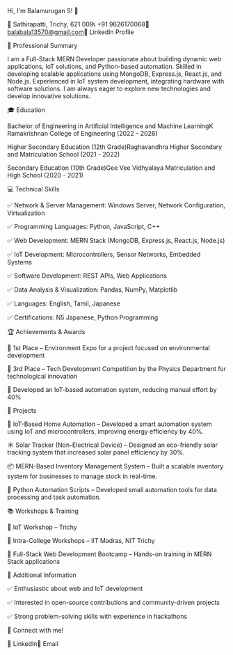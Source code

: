 Hi, I'm Balamurugan S! 👋

📍 Sathirapatti, Trichy, 621 009📞 +91 9626170068📧 balabala13570@gmail.com🔗 LinkedIn Profile

🎯 Professional Summary

I am a Full-Stack MERN Developer passionate about building dynamic web applications, IoT solutions, and Python-based automation. Skilled in developing scalable applications using MongoDB, Express.js, React.js, and Node.js. Experienced in IoT system development, integrating hardware with software solutions. I am always eager to explore new technologies and develop innovative solutions.

🎓 Education

Bachelor of Engineering in Artificial Intelligence and Machine LearningK Ramakrishnan College of Engineering (2022 - 2026)

Higher Secondary Education (12th Grade)Raghavandhra Higher Secondary and Matriculation School (2021 - 2022)

Secondary Education (10th Grade)Gee Vee Vidhyalaya Matriculation and High School (2020 - 2021)

💻 Technical Skills

✅ Network & Server Management: Windows Server, Network Configuration, Virtualization

✅ Programming Languages: Python, JavaScript, C++

✅ Web Development: MERN Stack (MongoDB, Express.js, React.js, Node.js)

✅ IoT Development: Microcontrollers, Sensor Networks, Embedded Systems

✅ Software Development: REST APIs, Web Applications

✅ Data Analysis & Visualization: Pandas, NumPy, Matplotlib

✅ Languages: English, Tamil, Japanese

✅ Certifications: N5 Japanese, Python Programming

🏆 Achievements & Awards

🥇 1st Place – Environment Expo for a project focused on environmental development

🥉 3rd Place – Tech Development Competition by the Physics Department for technological innovation

🚀 Developed an IoT-based automation system, reducing manual effort by 40%

🔧 Projects

🚀 IoT-Based Home Automation – Developed a smart automation system using IoT and microcontrollers, improving energy efficiency by 40%.

☀️ Solar Tracker (Non-Electrical Device) – Designed an eco-friendly solar tracking system that increased solar panel efficiency by 30%.

📦 MERN-Based Inventory Management System – Built a scalable inventory system for businesses to manage stock in real-time.

🤖 Python Automation Scripts – Developed small automation tools for data processing and task automation.

📚 Workshops & Training

📍 IoT Workshop – Trichy

📍 Intra-College Workshops – IIT Madras, NIT Trichy

📍 Full-Stack Web Development Bootcamp – Hands-on training in MERN Stack applications

📌 Additional Information

✅ Enthusiastic about web and IoT development

✅ Interested in open-source contributions and community-driven projects

✅ Strong problem-solving skills with experience in hackathons

🚀 Connect with me!

🔗 LinkedIn📧 Email
